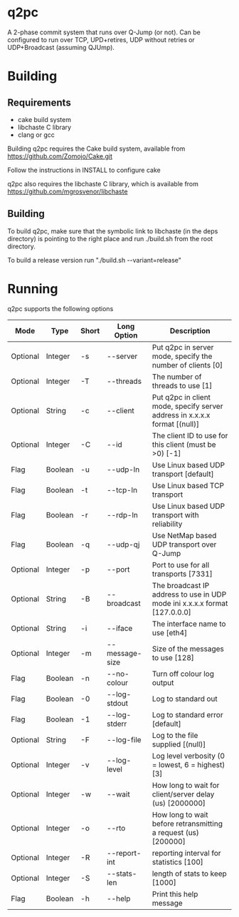 q2pc
====

A 2-phase commit system that runs over Q-Jump (or not). Can be configured to run over TCP, UPD+retires, UDP without retries or UDP+Broadcast (assuming QJUmp).

Building
========

Requirements
------------
- cake build system
- libchaste C library
- clang or gcc

Building q2pc requires the Cake build system, available from 
https://github.com/Zomojo/Cake.git

Follow the instructions in INSTALL to configure cake

q2pc also requires the libchaste C library, which is available from
https://github.com/mgrosvenor/libchaste


Building
--------

To build q2pc, make sure that the symbolic link to libchaste (in the deps directory) is pointing to the right place and run ./build.sh from the root directory. 

To build a release version run "./build.sh --variant=release"

Running
=======

q2pc supports the following options

|Mode     | Type          | Short|Long Option    | Description                                                                  |
|---------|---------------|------|---------------|------------------------------------------------------------------------------|
|Optional | Integer |-s  |--server        |  Put q2pc in server mode, specify the number of clients [0]  |
|Optional | Integer |-T  |--threads       |  The number of threads to use [1]  |
|Optional | String  |-c  |--client        |  Put q2pc in client mode, specify server address in x.x.x.x format [(null)]  |
|Optional | Integer |-C  |--id            |  The client ID to use for this client (must be >0) [-1]  |
|Flag     | Boolean |-u  |--udp-ln        |  Use Linux based UDP transport [default]   |
|Flag     | Boolean |-t  |--tcp-ln        |  Use Linux based TCP transport   |
|Flag     | Boolean |-r  |--rdp-ln        |  Use Linux based UDP transport with reliability   |
|Flag     | Boolean |-q  |--udp-qj        |  Use NetMap based UDP transport over Q-Jump   |
|Optional | Integer |-p  |--port          |  Port to use for all transports [7331]  |
|Optional | String  |-B  |--broadcast     |  The broadcast IP address to use in UDP mode ini x.x.x.x format [127.0.0.0]  |
|Optional | String  |-i  |--iface         |  The interface name to use [eth4]  |
|Optional | Integer |-m  |--message-size  |  Size of the messages to use [128]  |
|Flag     | Boolean |-n  |--no-colour     |  Turn off colour log output   |
|Flag     | Boolean |-0  |--log-stdout    |  Log to standard out   |
|Flag     | Boolean |-1  |--log-stderr    |  Log to standard error [default]   |
|Optional | String  |-F  |--log-file      |  Log to the file supplied [(null)]   |
|Optional | Integer |-v  |--log-level     |  Log level verbosity (0 = lowest, 6 = highest) [3]  |
|Optional | Integer |-w  |--wait          |  How long to wait for client/server delay (us) [2000000]  |
|Optional | Integer |-o  |--rto           |  How long to wait before retransmitting a request (us) [200000]  |
|Optional | Integer |-R  |--report-int    |  reporting interval for statistics [100]  |
|Optional | Integer |-S  |--stats-len     |  length of stats to keep [1000]  |
|Flag     | Boolean |-h  |--help          |  Print this help message   |





